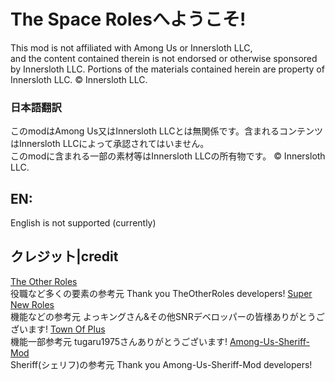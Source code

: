 # The Space Rolesへようこそ!
This mod is not affiliated with Among Us or Innersloth LLC,  
and the content contained therein is not endorsed or otherwise sponsored by Innersloth LLC. Portions of the materials contained herein are property of Innersloth LLC. © Innersloth LLC.
### 日本語翻訳
このmodはAmong Us又はInnersloth LLCとは無関係です。含まれるコンテンツはInnersloth LLCによって承認されてはいません。  
このmodに含まれる一部の素材等はInnersloth LLCの所有物です。 © Innersloth LLC.  
## EN:
English is not supported (currently)  
## クレジット|credit
[The Other Roles](https://github.com/TheOtherRolesAU/TheOtherRoles)<br>
役職など多くの要素の参考元
Thank you TheOtherRoles developers!
[Super New Roles]([https://github.com/SuperNewRoles/SuperNewRoles])<br>
機能などの参考元
よっキングさん&その他SNRデベロッパーの皆様ありがとうございます!
[Town Of Plus]([https://github.com/tugaru1975/TownOfPlus])<br>
機能一部参考元
tugaru1975さんありがとうございます!
[Among-Us-Sheriff-Mod]([https://github.com/Woodi-dev/Among-Us-Sheriff-Mod])<br>
Sheriff(シェリフ)の参考元
Thank you Among-Us-Sheriff-Mod developers!  
